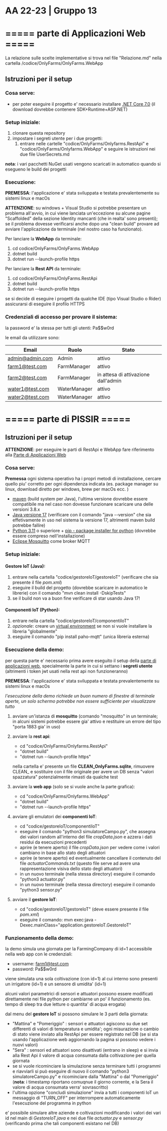 # AA 22-23 | Gruppo 13

# ===== parte di Applicazioni Web =====
La relazione sulle scelte implementative si trova nel file "Relazione.md" nella cartella /codice/OnlyFarms/OnlyFarms.WebApp

## Istruzioni per il setup

### Cosa serve:
- per poter eseguire il progetto e' necessario installare [.NET Core 7.0](https://dotnet.microsoft.com/en-us/download) (il download dovrebbe contenere SDK+Runtime+ASP.NET)

### Setup iniziale:
1) clonare questa repository
2) impostare i segreti utente per i due progetti:
   1) entrare nelle cartelle "codice/OnlyFarms/Onlyfarms.RestApi" e "codice/OnlyFarms/Onlyfarms.WebApp" e seguire le istruzioni nei due file UserSecrets.md
   
**nota**: i vari pacchetti NuGet usati vengono scaricati in automatico quando si esegueno le build dei progetti

### Esecuzione:
**PREMESSA**: l'applicazione e' stata sviluppata e testata prevalentemente su sistemi linux e macOs

**ATTENZIONE**:
su windows + Visual Studio si potrebbe presentare un problema all'avvio, in cui viene lanciata un'eccezione su alcune pagine "Scaffolded" della sezione Identity mancanti (che in realta' sono presenti);
se il problema dovesse verificarsi anche dopo una "clean build" provare ad avviare l'applicazione da terminale (nel nostro caso ha funzionato).

Per lanciare la **WebApp** da terminale:
1) cd codice/OnlyFarms/OnlyFarms.WebApp
2) dotnet build
3) dotnet run --launch-profile https

Per lanciare la **Rest API** da terminale:
1) cd codice/OnlyFarms/OnlyFarms.RestApi
2) dotnet build
3) dotnet run --launch-profile https

se si decide di eseguire i progetti da qualche IDE (tipo Visual Studio o Rider) assicurarsi di eseguire il profilo HTTPS

### Credenziali di accesso per provare il sistema:

la password e' la stessa per tutti gli utenti: Pa$$w0rd

le email da utilizzare sono:

| Email           | Ruolo | Stato |
|-----------------| --- | --- |
| admin@admin.com | Admin | attivo |
| farm1@test.com  | FarmManager | attivo |
| farm2@test.com  | FarmManager | in attesa di attivazione dall'admin |
| water1@test.com | WaterManager | attivo |
| water2@test.com | WaterManager | attivo |



# ===== parte di PISSIR =====

## Istruzioni per il setup

**ATTENZIONE**: per eseguire le parti di RestApi e WebApp fare riferimento alla [Parte di Applicazioni Web](#parte-di-applicazioni-web)

### Cosa serve:

**Premessa** ogni sistema operativo ha i propri metodi di installazione, cercare quello piu' corretto per ogni dipendenza indicata (es. package manager su linux, download diretto per windows, brew per macOs ecc.
)
- [maven](https://maven.apache.org/download.cgi) (build system per Java), l'ultima versione dovrebbe essere compatibile ma nel caso non dovesse funzionare scaricare una delle versioni 3.8.x
- [Java versione 17](https://www.oracle.com/java/technologies/javase/jdk17-archive-downloads.html) (verificare con il comando "java --version" che sia effetivamente in uso nel sistema la versione 17, altrimenti maven build potrebbe fallire)
- [Python 3.11](https://www.python.org/downloads/release/python-3110/) o superiore + [pip - package installer for python](https://pypi.org/project/pip/) (dovrebbe essere compreso nell'installazione)
- [Eclipse Mosquitto](https://mosquitto.org/download/) come broker MQTT

### Setup iniziale:

#### Gestore IoT (Java):
1) entrare nella cartella "codice/gestoreIoT/gestoreIoT" (verificare che sia presente il file *pom.xml*)
2) eseguire il build del progetto (dovrebbe scaricare in automatico le librerie) con il comando "mvn clean install -DskipTests"
3) se il build non va a buon fine verificare di star usando Java 17!

#### Componenti IoT (Python):
1) entrare nella cartella "codice/gestoreIoT/componentiIoT"
2) *opzionale*: creare un [virtual environment](https://docs.python.org/3/library/venv.html) se non si vuole installare la libreria "globalmente"
3) eseguire il comando "pip install paho-mqtt" (unica libreria esterna)

### Esecuzione della demo:

per questa parte e' necessario prima avere eseguito il setup della [parte di applicazioni web](#parte-di-applicazioni-web), specialmente la parte in cui si settano i **segreti utente** (altrimenti i token jwt usati nella rest api non funzioneranno)

**PREMESSA**: l'applicazione e' stata sviluppata e testata prevalentemente su sistemi linux e macOs

*l'esecuzione della demo richiede un buon numero di finestre di terminale aperte, un solo schermo potrebbe non essere sufficiente per visualizzare tutto*

1) avviare un'istanza di **mosquitto** (comando "mosquitto" in un terminale; in alcuni sistemi potrebbe essere gia' attivo e restituire un errore del tipo "porta 1883 gia' in uso)

2) avviare la **rest api**:
   - cd "codice/OnlyFarms/Onlyfarms.RestApi"
   - "dotnet build"
   - "dotnet run --launch-profile https"

   nella cartella e' presente un file **CLEAN_OnlyFarms.sqlite**, rimuovere CLEAN_ e sostituire con il file originale per avere un DB senza "valori spazzatura" potenzialmente rimasti da qualche test

3) avviare la **web app** (solo se si vuole anche la parte grafica):
   - cd "codice/OnlyFarms/Onlyfarms.WebApp"
   - "dotnet build"
   - "dotnet run --launch-profile https"

4) avviare gli emulatori dei **componenti IoT**:
   - cd "codice/gestoreIoT/componentiIoT"
   - eseguire il comando "python3 simulatoreCampo.py", che assegna dei valori random all'interno del file *cropData.json* e azzera i dati residui da esecuzioni precedenti
   - aprire (e tenere aperto) il file *cropData.json* per vedere come i valori cambiano in base allo stato degli attuatori
   - aprire (e tenere aperto) ed eventualmente cancellare il contenuto del file *actuatorCommands.txt* (questo file serve ad avere una rappresentazione visiva dello stato degli attuatori)
   - in un nuovo terminale (nella stessa directory) eseguire il comando "python3 actuator.py"
   - in un nuovo terminale (nella stessa directory) eseguire il comando "python3 sensor.py"

5) avviare il **gestore IoT**:
   - cd "codice/gestoreIoT/gestoreIoT" (deve essere presente il file *pom.xml*)
   - eseguire il comando: mvn exec:java -Dexec.mainClass="application.gestoreIoT.GestoreIoT"

### Funzionamento della demo:

la demo simula una giornata per la FarmingCompany di id=1 accessibile nella web app con le credenziali:
- username: farm1@test.com
- password: Pa$$w0rd

viene simulata una sola coltivazione (con id=1) al cui interno sono presenti un irrigatore (id=1) e un sensore di umidita' (id=1)

alcuni valori parametrici di sensori e attuatori possono essere modificati direttamente nei file python per cambiarne un po' il funzionamento (es. tempo di sleep tra due letture o quantita' di acqua erogata)

dal menu del **gestore IoT** si possono simulare le 3 parti della giornata:
- "Mattina" e "Pomeriggio" : sensori e attuatori agiscono su due set differenti di valori di temperatura e umidita'; ogni misurazione o cambio di stato viene inviato alla RestApi per essere registrato nel DB (se si sta usando l'applicazione web aggiornando la pagina si possono vedere i nuovi valori)
- "Sera" : sensori ed attuatori sono disattivati (entrano in sleep) e si invia alla Rest Api il valore di acqua consumata dalla coltivazione per quella giornata
- se si vuole ricominciare la simulazione senza terminare tutti i programmi e riavviarli si può eseguire di nuovo il comando "python3 simulatoreCampo.py" e ricominciare dalla "Mattina" o dal "Pomeriggio" (**nota**: i timestamp riportano comuqnue il giorno corrente, e la Sera il valore di acqua consumata verra' sovrascritto)
- l'ultima opzione "concludi simulazione" invia a tutti i componenti IoT un messaggio di "TURN_OFF" per interrompere automaticamente l'esecuzione del programma in python

e' possibile simulare altre aziende e coltivazioni modificando i valori dei vari id nel main di *GestoreIoT.java* e nei due file *actuator.py* e *sensor.py* (verificando prima che tali componenti esistano nel DB)
